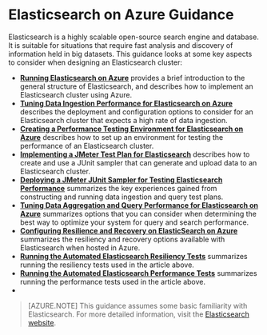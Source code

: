 
<properties
   pageTitle="Elasticsearch on Azure Guidance | Microsoft Azure"
   description="Elasticsearch on Azure Guidance."
   services=""
   documentationCenter="na"
   authors="mabsimms"
   manager="marksou"
   editor=""
   tags=""/>

<tags
   ms.service="guidance"
   ms.devlang="na"
   ms.topic="article"
   ms.tgt_pltfrm="na"
   ms.workload="na"
   ms.date="02/05/2016"
   ms.author="masimms"/>

# Elasticsearch on Azure Guidance

Elasticsearch is a highly scalable open-source search engine and database. It is suitable for situations that require fast analysis and discovery of information held in big datasets. This guidance looks at some key aspects to consider when designing an Elasticsearch cluster: 

- **[Running Elasticsearch on Azure][]** provides a brief introduction to the general structure of Elasticsearch, and  describes how to implement an Elasticsearch cluster using Azure.
- **[Tuning Data Ingestion Performance for Elasticsearch on Azure][]** describes the deployment and configuration options to consider for an Elasticsearch cluster that expects a high rate of data ingestion.
- **[Creating a Performance Testing Environment for Elasticsearch on Azure][]** describes how to set up an environment for testing the performance of an Elasticsearch cluster.
- **[Implementing a JMeter Test Plan for Elasticsearch][]** describes how to create and use a JUnit sampler that can generate and upload data to an Elasticsearch cluster.
- **[Deploying a JMeter JUnit Sampler for Testing Elasticsearch Performance][]** summarizes the key experiences gained from constructing and running data ingestion and query test plans. 
- **[Tuning Data Aggregation and Query Performance for Elasticsearch on Azure][]** summarizes options that you can consider when determining the best way to optimize your system for query and search performance.
- **[Configuring Resilience and Recovery on ElasticSearch on Azure][]** summarizes the resiliency and recovery options available with Elasticsearch when hosted in Azure.
- **[Running the Automated Elasticsearch Resiliency Tests][]** summarizes running the resiliency tests used in the article above.
- **[Running the Automated Elasticsearch Performance Tests][]** summarizes running the performance tests used in the article above.
- 
> [AZURE.NOTE] This guidance assumes some basic familiarity with Elasticsearch. For more 
> detailed information, visit the [Elasticsearch website](https://www.elastic.co/products/elasticsearch).

[Running Elasticsearch on Azure]: guidance-elasticsearch-running-on-azure.md
[Tuning Data Ingestion Performance for Elasticsearch on Azure]: guidance-elasticsearch-tuning-data-ingestion-performance.md
[Creating a Performance Testing Environment for Elasticsearch on Azure]: guidance-elasticsearch-creating-performance-testing-environment.md
[Implementing a JMeter Test Plan for Elasticsearch]: guidance-elasticsearch-implementing-jmeter-test-plan.md
[Deploying a JMeter JUnit Sampler for Testing Elasticsearch Performance]: guidance-elasticsearch-deploying-jmeter-junit-sampler.md
[Tuning Data Aggregation and Query Performance for Elasticsearch on Azure]: guidance-elasticsearch-tuning-data-aggregation-and-query-performance.md
[Configuring Resilience and Recovery on ElasticSearch on Azure]: guidance-elasticsearch-configuring-resilience-and-recovery.md
[Running the Automated Elasticsearch Resiliency Tests]: guidance-elasticsearch-running-automated-resiliency-tests.md
[Running the Automated Elasticsearch Performance Tests]: guidance-elasticsearch-running-automated-performance-tests.md
